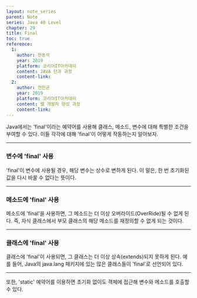 ```yaml
---
layout: note_series
parent: Note
series: Java 40 Level
chapter: 29
title: Final
toc: true
reference:
  1:
    author: 한동석
    year: 2019
    platform: 코리아IT아카데미
    content: JAVA 단과 과정
    content-link:
  2:
    author: 전민균
    year: 2019
    platform: 코리아IT아카데미
    content: 웹 개발자 양성 과정
    content-link: 
---
```



Java에서는 'final'이라는 예약어를 사용해 클래스, 메소드, 변수에 대해 특별한 조건을 부여할 수 있다. 이들 각각에 대해 'final'이 어떻게 작동하는지 알아보자.

---

### 변수에 'final' 사용

'final'이 변수에 사용될 경우, 해당 변수는 상수로 변하게 된다. 이 말은, 한 번 초기화된 값을 다시 바꿀 수 없다는 뜻이다.

---

### 메소드에 'final' 사용

메소드에 'final'을 사용하면, 그 메소드는 더 이상 오버라이드(OverRide)될 수 없게 된다. 즉, 자식 클래스에서 부모 클래스의 해당 메소드를 재정의할 수 없게 되는 것이다.

---

### 클래스에 'final' 사용

클래스에 'final'이 사용되면, 그 클래스는 더 이상 상속(extends)되지 못하게 된다. 예를 들어, Java의 java.lang 패키지에 있는 많은 클래스들이 'final'로 선언되어 있다.

---

또한, 'static' 예약어를 이용하면 초기화 없이도 객체에 접근해 변수와 메소드를 호출할 수 있다.
